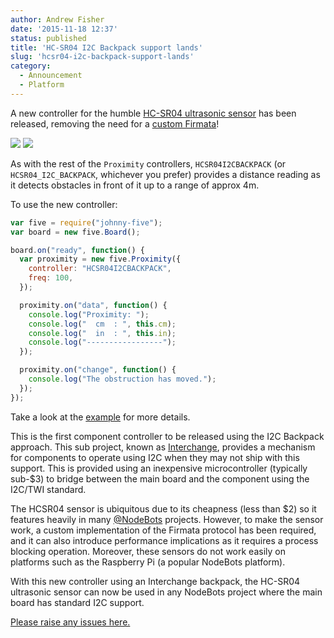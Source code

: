```yaml
---
author: Andrew Fisher
date: '2015-11-18 12:37'
status: published
title: 'HC-SR04 I2C Backpack support lands'
slug: 'hcsr04-i2c-backpack-support-lands'
category:
  - Announcement
  - Platform
---
```


A new controller for the humble [HC-SR04 ultrasonic sensor](http://www.amazon.com/SainSmart-HC-SR04-Ranging-Detector-Distance/dp/B004U8TOE6) has been released, removing the need for a [custom Firmata](http://johnny-five.io/api/proximity/#pingfirmata)!

<a href="/img/components/hcsr04.jpg"><img src="/img/components/hcsr04.jpg" width=""></a>
<a href="/img/components/parallax-ping-ultrasonic-sensor.jpg"><img src="/img/components/parallax-ping-ultrasonic-sensor.jpg" width=""></a>

As with the rest of the `Proximity` controllers, `HCSR04I2CBACKPACK` (or `HCSR04_I2C_BACKPACK`, whichever you prefer) provides a distance reading as it detects obstacles in front of it up to a range of approx 4m.

To use the new controller:

```js
var five = require("johnny-five");
var board = new five.Board();

board.on("ready", function() {
  var proximity = new five.Proximity({
    controller: "HCSR04I2CBACKPACK",
    freq: 100,
  });

  proximity.on("data", function() {
    console.log("Proximity: ");
    console.log("  cm  : ", this.cm);
    console.log("  in  : ", this.in);
    console.log("-----------------");
  });

  proximity.on("change", function() {
    console.log("The obstruction has moved.");
  });
});
```

Take a look at the [example](https://github.com/rwaldron/johnny-five/blob/master/docs/proximity-hcsr04-i2c.md) for more details.

This is the first component controller to be released using the I2C Backpack approach. This sub project, known as [Interchange](https://github.com/ajfisher/nodebots-interchange), provides a mechanism for components to operate using I2C when they may not ship with this support. This is provided using an inexpensive microcontroller (typically sub-$3) to bridge between the main board and the component using the I2C/TWI standard.

The HCSR04 sensor is ubiquitous due to its cheapness (less than $2) so it features
heavily in many [@NodeBots](http://twitter.com/nodebots) projects. However, to make the sensor work, a custom
implementation of the Firmata protocol has been required, and it can also introduce performance implications as it requires a process blocking operation. Moreover, these sensors do not work easily on platforms such as the Raspberry
Pi (a popular NodeBots platform).

With this new controller using an Interchange backpack, the HC-SR04 ultrasonic sensor can now be used in any NodeBots project where the main board has standard I2C support.


[Please raise any issues here.](https://github.com/rwaldron/johnny-five/issues)
